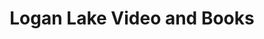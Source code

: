 ---
title: "Logan Lake Video and Books"
url: /logan-lake/logan-lake-video-and-books/
shop: Videothek
---